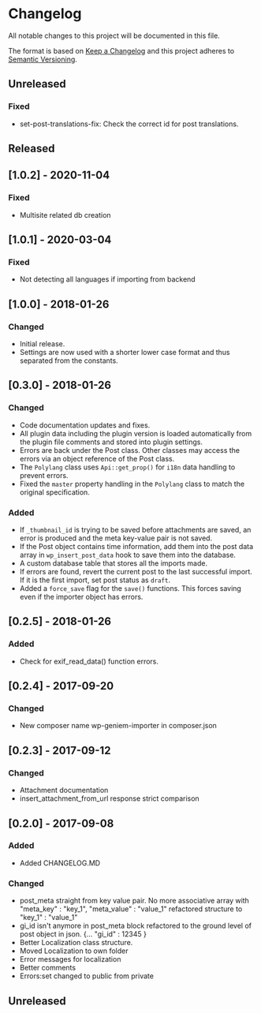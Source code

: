 # Changelog
All notable changes to this project will be documented in this file.

The format is based on [Keep a Changelog](http://keepachangelog.com/en/1.0.0/)
and this project adheres to [Semantic Versioning](http://semver.org/spec/v2.0.0.html).

## Unreleased

### Fixed
- set-post-translations-fix: Check the correct id for post translations.

## Released

## [1.0.2] - 2020-11-04

### Fixed
- Multisite related db creation

## [1.0.1] - 2020-03-04

### Fixed
- Not detecting all languages if importing from backend

## [1.0.0] - 2018-01-26

### Changed

- Initial release.
- Settings are now used with a shorter lower case format and thus separated from the constants.

## [0.3.0] - 2018-01-26

### Changed

- Code documentation updates and fixes.
- All plugin data including the plugin version is loaded automatically from the plugin file comments and stored into plugin settings.
- Errors are back under the Post class. Other classes may access the errors via an object reference of the Post class.
- The `Polylang` class uses `Api::get_prop()` for `i18n` data handling to prevent errors.
- Fixed the `master` property handling in the `Polylang` class to match the original specification.

### Added

- If `_thumbnail_id` is trying to be saved before attachments are saved, an error is produced and the meta key-value pair is not saved.
- If the Post object contains time information, add them into the post data array in `wp_insert_post_data` hook to save them into the database.
- A custom database table that stores all the imports made.
- If errors are found, revert the current post to the last successful import. If it is the first import, set post status as `draft`.
- Added a `force_save` flag for the `save()` functions. This forces saving even if the importer object has errors.

## [0.2.5] - 2018-01-26

### Added
- Check for exif_read_data() function errors.

## [0.2.4] - 2017-09-20

### Changed

- New composer name wp-geniem-importer in composer.json

## [0.2.3] - 2017-09-12

### Changed

- Attachment documentation
- insert_attachment_from_url response strict comparison

## [0.2.0] - 2017-09-08

### Added

- Added CHANGELOG.MD

### Changed

- post_meta straight from key value pair. No more associative array with "meta_key" : "key_1", "meta_value" : "value_1" refactored structure to "key_1" : "value_1"
- gi_id isn't anymore in post_meta block refactored to the ground level of post object in json. {... "gi_id" : 12345 }
- Better Localization class structure.
- Moved Localization to own folder
- Error messages for localization
- Better comments
- Errors:set changed to public from private

## Unreleased